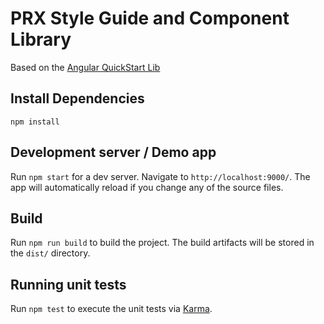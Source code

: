 # PRX Style Guide and Component Library

Based on the [Angular QuickStart Lib](https://github.com/filipesilva/angular-quickstart-lib)

## Install Dependencies

`npm install`

## Development server / Demo app

Run `npm start` for a dev server. Navigate to `http://localhost:9000/`. The app will automatically reload if you change any of the source files.

## Build

Run `npm run build` to build the project. The build artifacts will be stored in the `dist/` directory.

## Running unit tests

Run `npm test` to execute the unit tests via [Karma](https://karma-runner.github.io).

